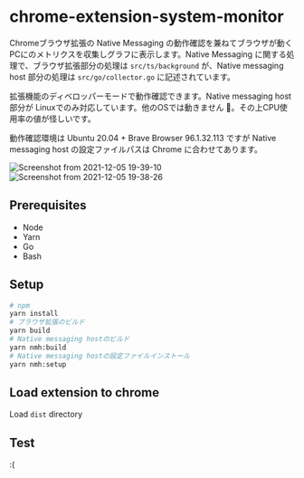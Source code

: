 # chrome-extension-system-monitor

Chromeブラウザ拡張の Native Messaging の動作確認を兼ねてブラウザが動くPCにのメトリクスを収集しグラフに表示します。Native Messaging に関する処理で、ブラウザ拡張部分の処理は `src/ts/background` が、Native messaging host 部分の処理は `src/go/collector.go` に記述されています。

拡張機能のディベロッパーモードで動作確認できます。Native messaging host 部分が Linuxでのみ対応しています。他のOSでは動きません 🥺。その上CPU使用率の値が怪しいです。

動作確認環境は Ubuntu 20.04 + Brave Browser 96.1.32.113 ですが Native messaging host の設定ファイルパスは Chrome に合わせてあります。

![Screenshot from 2021-12-05 19-39-10](https://user-images.githubusercontent.com/937486/144747394-846f2f23-dc5c-4a2f-a320-cf860b275871.png)
![Screenshot from 2021-12-05 19-38-26](https://user-images.githubusercontent.com/937486/144747418-3cd57ec4-943e-4aaa-bbab-c63f74d51a08.png)

## Prerequisites

* Node
* Yarn
* Go
* Bash

## Setup

```bash
# npm
yarn install
# ブラウザ拡張のビルド
yarn build
# Native messaging hostのビルド
yarn nmh:build
# Native messaging hostの設定ファイルインストール
yarn nmh:setup
```

## Load extension to chrome

Load `dist` directory

## Test
:(